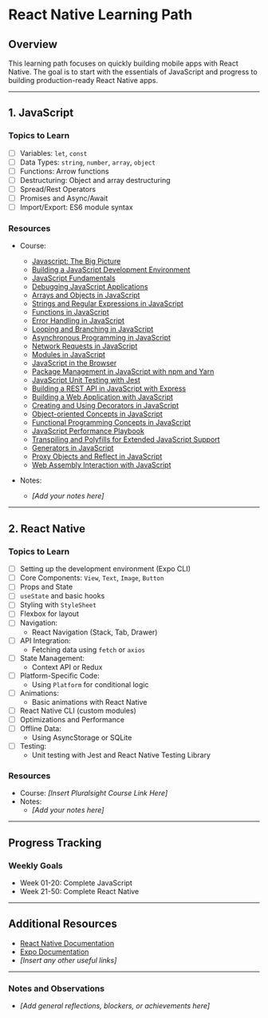 # React Native Learning Path

## Overview
This learning path focuses on quickly building mobile apps with React Native. The goal is to start with the essentials of JavaScript and progress to building production-ready React Native apps.

---

## 1. JavaScript
### Topics to Learn
- [ ] Variables: `let`, `const`
- [ ] Data Types: `string`, `number`, `array`, `object`
- [ ] Functions: Arrow functions
- [ ] Destructuring: Object and array destructuring
- [ ] Spread/Rest Operators
- [ ] Promises and Async/Await
- [ ] Import/Export: ES6 module syntax

### Resources
- Course:
  - [Javascript: The Big Picture](https://www.pluralsight.com/courses/javascript-big-picture)
  - [Building a JavaScript Development Environment](https://www.pluralsight.com/courses/javascript-building-development-environment)
  - [JavaScript Fundamentals](https://www.pluralsight.com/courses/fundamentals-javascript)
  - [Debugging JavaScript Applications](https://www.pluralsight.com/courses/javascript-debugging-applications)
  - [Arrays and Objects in JavaScript](https://www.pluralsight.com/courses/javascript-arrays-objects)
  - [Strings and Regular Expressions in JavaScript](https://www.pluralsight.com/courses/javascript-strings-regular-expressions)
  - [Functions in JavaScript](https://www.pluralsight.com/courses/functions-javascript)
  - [Error Handling in JavaScript](https://www.pluralsight.com/courses/javascript-error-handling)
  - [Looping and Branching in JavaScript](https://www.pluralsight.com/courses/javascript-looping-branching)
  - [Asynchronous Programming in JavaScript](https://www.pluralsight.com/courses/javascript-asynchronous-programming)
  - [Network Requests in JavaScript](https://www.pluralsight.com/courses/javascript-network-requests)
  - [Modules in JavaScript](https://www.pluralsight.com/courses/javascript-modules)
  - [JavaScript in the Browser](https://www.pluralsight.com/courses/javascript-browser)
  - [Package Management in JavaScript with npm and Yarn](https://www.pluralsight.com/courses/javascript-npm-yarn-package-management)
  - [JavaScript Unit Testing with Jest](https://www.pluralsight.com/courses/javascript-unit-testing-jest)
  - [Building a REST API in JavaScript with Express](https://www.pluralsight.com/courses/javascript-express-building-rest-api)
  - [Building a Web Application with JavaScript](https://www.pluralsight.com/courses/javascript-building-web-application)
  - [Creating and Using Decorators in JavaScript](https://www.pluralsight.com/courses/javascript-creating-using-decorators)
  - [Object-oriented Concepts in JavaScript](https://www.pluralsight.com/courses/javascript-object-oriented-concepts)
  - [Functional Programming Concepts in JavaScript](https://www.pluralsight.com/courses/javascript-functional-programming-concepts)
  - [JavaScript Performance Playbook](https://www.pluralsight.com/courses/javascript-performance-playbook)
  - [Transpiling and Polyfills for Extended JavaScript Support](https://www.pluralsight.com/courses/javascript-transpiling-polyfills-extended-support)
  - [Generators in JavaScript](https://www.pluralsight.com/courses/javascript-generators)
  - [Proxy Objects and Reflect in JavaScript](https://www.pluralsight.com/courses/javascript-proxy-objects-reflect)
  - [Web Assembly Interaction with JavaScript](https://www.pluralsight.com/courses/javascript-web-assembly-interaction)

- Notes:
  - *[Add your notes here]*

---

## 2. React Native
### Topics to Learn
- [ ] Setting up the development environment (Expo CLI)
- [ ] Core Components: `View`, `Text`, `Image`, `Button`
- [ ] Props and State
- [ ] `useState` and basic hooks
- [ ] Styling with `StyleSheet`
- [ ] Flexbox for layout
- [ ] Navigation:
  - React Navigation (Stack, Tab, Drawer)
- [ ] API Integration:
  - Fetching data using `fetch` or `axios`
- [ ] State Management:
  - Context API or Redux
- [ ] Platform-Specific Code:
  - Using `Platform` for conditional logic
- [ ] Animations:
  - Basic animations with React Native
- [ ] React Native CLI (custom modules)
- [ ] Optimizations and Performance
- [ ] Offline Data:
  - Using AsyncStorage or SQLite
- [ ] Testing:
  - Unit testing with Jest and React Native Testing Library

### Resources
- Course: *[Insert Pluralsight Course Link Here]*
- Notes:
  - *[Add your notes here]*

---

## Progress Tracking
### Weekly Goals
- Week 01-20: Complete JavaScript
- Week 21-50: Complete React Native

---

## Additional Resources
- [React Native Documentation](https://reactnative.dev/)
- [Expo Documentation](https://expo.dev/)
- *[Insert any other useful links]*

---

### Notes and Observations
- *[Add general reflections, blockers, or achievements here]*
